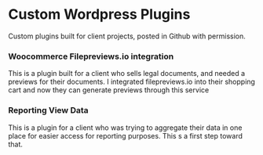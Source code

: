 # Custom Wordpress Plugins

Custom plugins built for client projects, posted in Github with permission.

### Woocommerce Filepreviews.io integration
This is a plugin built for a client who sells legal documents, and needed
a previews for their documents.  I integrated filepreviews.io into their shopping 
cart and now they can generate previews through this service

### Reporting View Data
This is a plugin for a client who was trying to aggregate their data in 
one place for easier access for reporting purposes.  This s a first step toward that.
